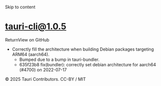 Skip to content
# tauri-cli@1.0.5
ReturnView on GitHub
  * Correctly fill the architecture when building Debian packages targeting ARM64 (aarch64). 
    * Bumped due to a bump in tauri-bundler.
    * 635f23b8 fix(bundler): correctly set debian architecture for aarch64 (#4700) on 2022-07-17


© 2025 Tauri Contributors. CC-BY / MIT
